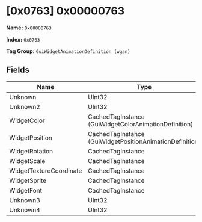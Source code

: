 # [0x0763] 0x00000763

**Name:** ```0x00000763```

**Index:** ```0x0763```

**Tag Group:** ```GuiWidgetAnimationDefinition (wgan)```

## Fields

Name	| Type	| Value
---	|---	|---	|
Unknown	|UInt32	|0
Unknown2	|UInt32	|0
WidgetColor	|CachedTagInstance (GuiWidgetColorAnimationDefinition)	|[[0x076A] 0x0000076A](../GuiWidgetColorAnimationDefinition/076A.md)
WidgetPosition	|CachedTagInstance (GuiWidgetPositionAnimationDefinition)	|[[0x076B] 0x0000076B](../GuiWidgetPositionAnimationDefinition/076B.md)
WidgetRotation	|CachedTagInstance	|null
WidgetScale	|CachedTagInstance	|null
WidgetTextureCoordinate	|CachedTagInstance	|null
WidgetSprite	|CachedTagInstance	|null
WidgetFont	|CachedTagInstance	|null
Unknown3	|UInt32	|0
Unknown4	|UInt32	|0


